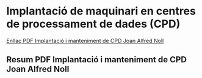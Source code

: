 # Implantació de maquinari en centres de processament de dades (CPD)

[Enllaç PDF Implantació i manteniment de CPD Joan Alfred Noll](https://moodle.iescarlesvallbona.cat/pluginfile.php/188814/mod_resource/content/1/fp_asix_m05_u3_pdfindex.pdf)

## Resum PDF Implantació i manteniment de CPD Joan Alfred Noll

##
